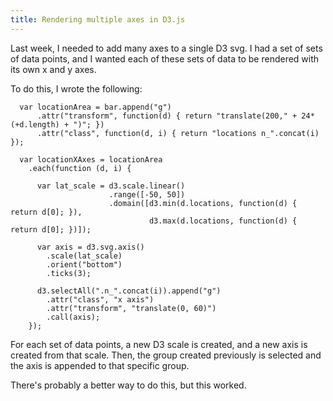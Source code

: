 ```yaml
---
title: Rendering multiple axes in D3.js
---
```


Last week, I needed to add many axes to a single D3 svg. I had a set of sets of data points, and I wanted each of these sets of data to be rendered with its own x and y axes.

To do this, I wrote the following:

```
  var locationArea = bar.append("g")
      .attr("transform", function(d) { return "translate(200," + 24*(+d.length) + ")"; })
      .attr("class", function(d, i) { return "locations n_".concat(i) });

  var locationXAxes = locationArea
    .each(function (d, i) {

      var lat_scale = d3.scale.linear()
                      .range([-50, 50])
                      .domain([d3.min(d.locations, function(d) { return d[0]; }),
                               d3.max(d.locations, function(d) { return d[0]; })]);

      var axis = d3.svg.axis()
        .scale(lat_scale)
        .orient("bottom")
        .ticks(3);

      d3.selectAll(".n_".concat(i)).append("g")
        .attr("class", "x axis")
        .attr("transform", "translate(0, 60)")
        .call(axis);
    });
 ```

 For each set of data points, a new D3 scale is created, and a new axis is created from that scale. Then, the group created previously is selected and the axis is appended to that specific group.

 There's probably a better way to do this, but this worked.